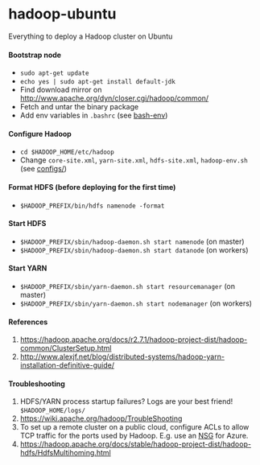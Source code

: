 # hadoop-ubuntu
Everything to deploy a Hadoop cluster on Ubuntu

#### Bootstrap node

* `sudo apt-get update`
* `echo yes | sudo apt-get install default-jdk`
* Find download mirror on http://www.apache.org/dyn/closer.cgi/hadoop/common/
* Fetch and untar the binary package
* Add env variables in `.bashrc` (see [bash-env](https://github.com/anchal-agrawal/hadoop-ubuntu/blob/master/bash-env))

#### Configure Hadoop

* `cd $HADOOP_HOME/etc/hadoop`
* Change `core-site.xml`, `yarn-site.xml`, `hdfs-site.xml`, `hadoop-env.sh` (see [configs/](https://github.com/anchal-agrawal/hadoop-ubuntu/tree/master/configs))

#### Format HDFS (before deploying for the first time)
* `$HADOOP_PREFIX/bin/hdfs namenode -format`

#### Start HDFS
* `$HADOOP_PREFIX/sbin/hadoop-daemon.sh start namenode` (on master)
* `$HADOOP_PREFIX/sbin/hadoop-daemon.sh start datanode` (on workers)

#### Start YARN
* `$HADOOP_PREFIX/sbin/yarn-daemon.sh start resourcemanager` (on master)
* `$HADOOP_PREFIX/sbin/yarn-daemon.sh start nodemanager` (on workers)



#### References
1. https://hadoop.apache.org/docs/r2.7.1/hadoop-project-dist/hadoop-common/ClusterSetup.html
2. http://www.alexjf.net/blog/distributed-systems/hadoop-yarn-installation-definitive-guide/

#### Troubleshooting
1. HDFS/YARN process startup failures? Logs are your best friend! `$HADOOP_HOME/logs/`
2. https://wiki.apache.org/hadoop/TroubleShooting
3. To set up a remote cluster on a public cloud, configure ACLs to allow TCP traffic for the ports used by Hadoop. E.g. use an [NSG](https://azure.microsoft.com/en-us/documentation/articles/virtual-networks-create-nsg-arm-pportal/) for Azure.
4. https://hadoop.apache.org/docs/stable/hadoop-project-dist/hadoop-hdfs/HdfsMultihoming.html
